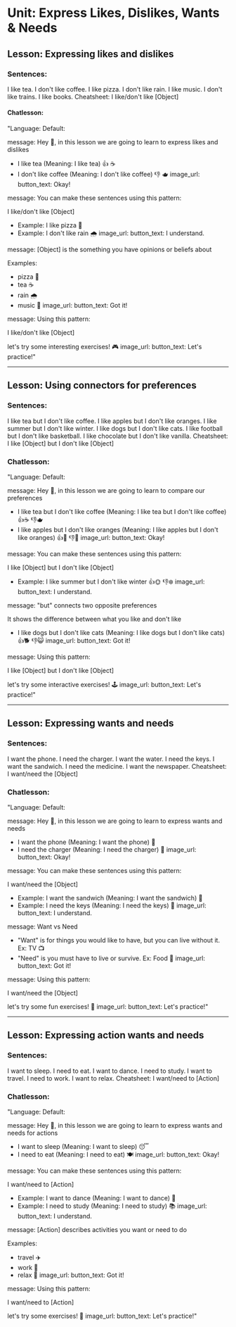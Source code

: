 # Unit: Express Likes, Dislikes, Wants & Needs

## Lesson: Expressing likes and dislikes
### Sentences:
I like tea.
I don't like coffee.
I like pizza.
I don't like rain.
I like music.
I don't like trains.
I like books.
Cheatsheet:
I like/don't like [Object]

#### Chatlesson:
"Language: Default: 

message: Hey 👋, in this lesson we are going to learn to express likes and dislikes

- I like tea (Meaning: I like tea) 👍 ☕
- I don't like coffee (Meaning: I don't like coffee) 👎 🫖
image_url:
button_text: Okay!

message: You can make these sentences using this pattern: 

I like/don't like [Object]

- Example: I like pizza 🍕
- Example: I don't like rain 🌧️
image_url:
button_text: I understand.

message: [Object] is the something you have opinions or beliefs about

Examples:
- pizza 🍕
- tea ☕
- rain 🌧️
- music 🎵
image_url:
button_text: Got it!

message: Using this pattern: 

I like/don't like [Object]

let's try some interesting exercises! 🎮
image_url:
button_text: Let's practice!"


---

## Lesson: Using connectors for preferences
### Sentences:
I like tea but I don't like coffee.
I like apples but I don't like oranges.
I like summer but I don't like winter.
I like dogs but I don't like cats.
I like football but I don't like basketball.
I like chocolate but I don't like vanilla.
Cheatsheet:
I like [Object] but I don't like [Object]

### Chatlesson:
"Language: Default: 

message: Hey 👋, in this lesson we are going to learn to compare our preferences

- I like tea but I don't like coffee (Meaning: I like tea but I don't like coffee) 👍☕  👎🫖
- I like apples but I don't like oranges (Meaning: I like apples but I don't like oranges) 👍🍎 👎🍊
image_url:
button_text: Okay!

message: You can make these sentences using this pattern: 

I like [Object] but I don't like [Object]

- Example: I like summer but I don't like winter 👍🌞 👎❄️
image_url:
button_text: I understand.

message: "but" connects two opposite preferences

It shows the difference between what you like and don't like

- I like dogs but I don't like cats (Meaning: I like dogs but I don't like cats) 👍🐕 👎😺
image_url:
button_text: Got it!

message: Using this pattern: 

I like [Object] but I don't like [Object]

let's try some interactive exercises! 🕹️
image_url:
button_text: Let's practice!"

---


## Lesson: Expressing wants and needs
### Sentences:
I want the phone.
I need the charger.
I want the water.
I need the keys.
I want the sandwich.
I need the medicine.
I want the newspaper.
Cheatsheet:
I want/need the [Object]

### Chatlesson:
"Language: Default: 

message: Hey 👋, in this lesson we are going to learn to express wants and needs

- I want the phone (Meaning: I want the phone) 📱
- I need the charger (Meaning: I need the charger) 🔌
image_url:
button_text: Okay!

message: You can make these sentences using this pattern: 

I want/need the [Object]

- Example: I want the sandwich (Meaning: I want the sandwich) 🥪
- Example: I need the keys (Meaning: I need the keys) 🔑
image_url:
button_text: I understand.

message: Want vs Need

- "Want" is for things you would like to have, but you can live without it. Ex: TV 📺
- "Need" is you must have to live or survive. Ex: Food 🍔
image_url:
button_text: Got it!

message: Using this pattern: 

I want/need the [Object]

let's try some fun exercises! 💪
image_url:
button_text: Let's practice!"


---


## Lesson: Expressing action wants and needs
### Sentences:
I want to sleep.
I need to eat.
I want to dance.
I need to study.
I want to travel.
I need to work.
I want to relax.
Cheatsheet:
I want/need to [Action]

### Chatlesson:
"Language: Default: 

message: Hey 👋, in this lesson we are going to learn to express wants and needs for actions

- I want to sleep (Meaning: I want to sleep) 😴
- I need to eat (Meaning: I need to eat) 🍽️
image_url:
button_text: Okay!

message: You can make these sentences using this pattern: 

I want/need to [Action]

- Example: I want to dance (Meaning: I want to dance) 💃
- Example: I need to study (Meaning: I need to study) 📚
image_url:
button_text: I understand.

message: [Action] describes activities you want or need to do

Examples:
- travel ✈️
- work 💼
- relax 🧘
image_url:
button_text: Got it!

message: Using this pattern: 

I want/need to [Action]

let's try some exercises! 🧠
image_url:
button_text: Let's practice!"
